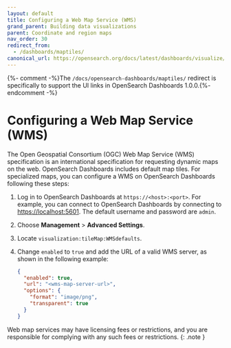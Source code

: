 ```yaml
---
layout: default
title: Configuring a Web Map Service (WMS)
grand_parent: Building data visualizations
parent: Coordinate and region maps
nav_order: 30
redirect_from:
  - /dashboards/maptiles/
canonical_url: https://opensearch.org/docs/latest/dashboards/visualize/maptiles/
---
```


{%- comment -%}The `/docs/opensearch-dashboards/maptiles/` redirect is specifically to support the UI links in OpenSearch Dashboards 1.0.0.{%- endcomment -%}

# Configuring a Web Map Service (WMS)

The Open Geospatial Consortium (OGC) Web Map Service (WMS) specification is an international specification for requesting dynamic maps on the web. OpenSearch Dashboards includes default map tiles. For specialized maps, you can configure a WMS on OpenSearch Dashboards following these steps:

1. Log in to OpenSearch Dashboards at `https://<host>:<port>`. For example, you can connect to OpenSearch Dashboards by connecting to [https://localhost:5601](https://localhost:5601). The default username and password are `admin`. 
2. Choose **Management** > **Advanced Settings**.
3. Locate `visualization:tileMap:WMSdefaults`.
4. Change `enabled` to `true` and add the URL of a valid WMS server, as shown in the following example:

   ```json
   {
     "enabled": true,
     "url": "<wms-map-server-url>",
     "options": {
       "format": "image/png",
       "transparent": true
     }
   }
   ```

Web map services may have licensing fees or restrictions, and you are responsible for complying with any such fees or restrictions.
{: .note }
